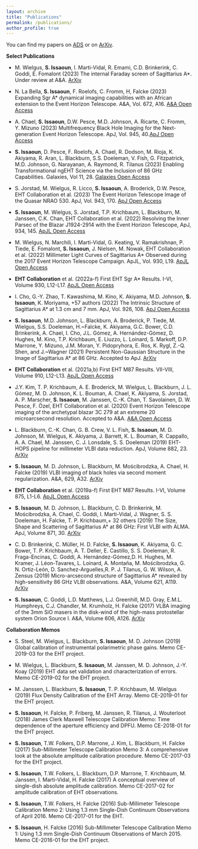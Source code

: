 ```yaml
---
layout: archive
title: "Publications"
permalink: /publications/
author_profile: true
---
```


You can find my papers on [ADS](https://ui.adsabs.harvard.edu/search/filter_database_fq_database=OR&filter_database_fq_database=database%3A%22astronomy%22&format=SHORT&fq=%7B!type%3Daqp%20v%3D%24fq_database%7D&fq_database=(database%3A%22astronomy%22)&q=author%3A(%22Issaoun%2C%20S.%22)&sort=score%20desc%2C%20bibcode%20desc&unprocessed_parameter=qform&unprocessed_parameter=adsobj_query&p_=0) or on [ArXiv](https://arxiv.org/search/?searchtype=author&query=Issaoun%2C+S). 

**Select Publications** 

- M. Wielgus, **S. Issaoun**, I. Marti-Vidal, R. Emami, C.D. Brinkerink, C. Goddi, E. Fomalont (2023) The internal Faraday screen of Sagittarius A*. Under review at A&A. [ArXiv](https://arxiv.org/abs/2308.11712)
  
- N. La Bella, **S. Issaoun**, F. Roelofs, C. Fromm, H, Falcke (2023) Expanding Sgr A* dynamical imaging capabilities with an African extension to the Event Horizon Telescope. A&A, Vol. 672, A16. [A&A Open Access](https://www.aanda.org/articles/aa/pdf/2023/04/aa45344-22.pdf)

- A. Chael, **S. Issaoun**, D.W. Pesce, M.D. Johnson, A. Ricarte, C. Fromm, Y. Mizuno (2023) Multifrequency Black Hole Imaging for the Next-generation Event Horizon Telescope. ApJ, Vol. 945, 40.[ApJ Open Access](https://iopscience.iop.org/article/10.3847/1538-4357/acb7e4/pdf)

- **S. Issaoun**, D. Pesce, F. Roelofs, A. Chael, R. Dodson, M. Rioja, K. Akiyama, R. Aran, L. Blackburn, S.S. Doeleman, V. Fish, G. Fitzpatrick, M.D. Johnson, G. Narayanan, A. Raymond,
R. Tilanus (2023) Enabling Transformational ngEHT Science via the Inclusion of 86 GHz Capabilities. Galaxies, Vol 11, 28. [Galaxies Open Access](https://www.mdpi.com/2075-4434/11/1/28)

- S. Jorstad, M. Wielgus, R. Licco, **S. Issaoun**, A. Broderick, D.W. Pesce, EHT Collaboration et al. (2023) The Event Horizon Telescope Image of the Quasar NRAO 530. ApJ, Vol. 943, 170. [ApJ Open Access](https://iopscience.iop.org/article/10.3847/1538-4357/acaea8/pdf)

- **S. Issaoun**, M. Wielgus, S. Jorstad, T.P. Krichbaum, L. Blackburn, M. Janssen, C.K. Chan, EHT Collaboration et al. (2022) Resolving the Inner Parsec of the Blazar J1924-2914 with the Event Horizon Telescope, ApJ, 934, 145. [ApJL Open Access](https://iopscience.iop.org/article/10.3847/1538-4357/ac7a40/pdf)

- M. Wielgus, N. Marchili, I. Marti-Vidal, G. Keating, V. Ramakrishnan, P. Tiede, E. Fomalont, **S. Issaoun**, J. Nielsen, M. Nowak, EHT Collaboration et al. (2022) Millimeter Light Curves of Sagittarius A* Observed during the 2017 Event Horizon Telescope Campaign. ApJL, Vol. 930, L19. [ApJL Open Access](https://iopscience.iop.org/article/10.3847/2041-8213/ac6428/pdf)

- **EHT Collaboration** et al. (2022a-f) First EHT Sgr A* Results. I-VI,  Volume 930, L12-L17. [ApJL Open Access](https://iopscience.iop.org/journal/2041-8205/page/Focus_on_First_Sgr_A_Results)

- I. Cho, G.-Y. Zhao, T. Kawashima, M. Kino, K. Akiyama, M.D. Johnson, **S. Issaoun**, K. Moriyama, +57 authors (2022) The Intrinsic Structure of Sagittarius A* at 1.3 cm and 7 mm. ApJ, Vol. 926, 108. [ApJ Open Access](https://iopscience.iop.org/article/10.3847/1538-4357/ac4165/pdf)

- **S. Issaoun**, M.D. Johnson, L. Blackburn, A. Broderick, P. Tiede, M. Wielgus, S.S. Doeleman, H.~Falcke, K. Akiyama, G.C. Bower, C.D. Brinkerink, A. Chael, I. Cho, J.L. Gómez, A. Hernández-Gómez, D. Hughes, M. Kino, T.P. Krichbaum, E. Liuzzo, L. Loinard, S. Markoff, D.P. Marrone, Y. Mizuno, J.M. Moran, Y. Pidopryhora, E. Ros, K. Rygl, Z.-Q. Shen, and J.~Wagner (2021) Persistent Non-Gaussian Structure in the Image of Sagittarius A* at 86 GHz. Accepted to ApJ. [ArXiv](https://arxiv.org/abs/2104.07610)

- **EHT Collaboration** et al. (2021a,b) First EHT M87 Results. VII-VIII,  Volume 910, L12-L13. [ApJL Open Access](https://iopscience.iop.org/journal/2041-8205/page/Focus_on_EHT) 
 
- J.Y. Kim, T. P. Krichbaum, A. E. Broderick, M. Wielgus, L. Blackburn, J. L. Gómez, M. D. Johnson, K. L. Bouman, A. Chael, K. Akiyama, S. Jorstad, A. P. Marscher, **S. Issaoun**, M. Janssen, C.-K. Chan, T. Savolainen, D. W. Pesce, F. Özel, EHT Collaboration et al. (2020) Event Horizon Telescope imaging of the archetypal blazar 3C 279 at an extreme 20 microarcsecond resolution. Accepted to A&A. [A&A Open Access](https://www.aanda.org/articles/aa/pdf/forth/aa37493-20.pdf)

- L. Blackburn, C.-K. Chan, G. B. Crew, V. L. Fish, **S. Issaoun**, M. D. Johnson, M. Wielgus, K. Akiyama, J. Barrett, K. L. Bouman, R. Cappallo, A. A. Chael, M. Janssen, C. J. Lonsdale, S. S. Doeleman (2019) EHT-HOPS pipeline for millimeter VLBI data reduction. ApJ, Volume 882,  23. [ArXiv](https://arxiv.org/abs/1903.08832)

- **S. Issaoun**, M. D. Johnson, L. Blackburn, M. Mościbrodzka, A. Chael, H. Falcke (2019) VLBI imaging of black holes via second moment regularization.  A&A, 629, A32. [ArXiv](https://arxiv.org/abs/1908.01296)

- **EHT Collaboration** et al. (2019a-f) First EHT M87 Results. I-VI,  Volume 875, L1-L6. [ApJL Open Access](https://iopscience.iop.org/journal/2041-8205/page/Focus_on_EHT) 

- **S. Issaoun**, M. D. Johnson, L. Blackburn, C. D. Brinkerink, M.  Mościbrodzka, A. Chael, C. Goddi, I. Marti-Vidal, J. Wagner, S. S. Doeleman, H. Falcke, T. P. Krichbaum,+ 32 others (2019) The Size, Shape and Scattering of Sagittarius A* at 86 GHz: First VLBI with ALMA. ApJ, Volume 871, 30. [ArXiv](https://arxiv.org/abs/1901.06226)

- C. D. Brinkerink,  C. Müller, H. D. Falcke, **S. Issaoun**, K. Akiyama, G. C. Bower, T. P. Krichbaum, A. T. Deller, E. Castillo, S. S. Doeleman, R. Fraga-Encinas, C. Goddi, A. Hernández-Gómez,D. H. Hughes, M. Kramer, J. Léon-Tavares, L. Loinard, A. Montaña, M. Mościbrodzka, G. N. Ortiz-León, D. Sanchez-Arguelles,R. P. J. Tilanus, G. W. Wilson, A. Zensus (2019) Micro-arcsecond structure of Sagittarius A* revealed by high-sensitivity 86 GHz VLBI observations. A&A, Volume 621, A119. [ArXiv](https://arxiv.org/abs/1811.08394)

- **S. Issaoun**, C. Goddi, L.D. Matthews, L.J. Greenhill, M.D. Gray, E.M.L. Humphreys, C.J. Chandler, M. Krumholz, H. Falcke (2017) VLBA imaging of the 3mm SiO masers in the disk-wind of the high-mass protostellar system Orion Source I. A&A, Volume 606, A126. [ArXiv](https://arxiv.org/abs/1707.07455)


**Collaboration Memos**
- S. Steel, M. Wielgus, L. Blackburn, **S. Issaoun**, M. D. Johnson (2019) Global calibration of instrumental polarimetric phase gains. Memo CE-2019-03 for the EHT project. 

- M. Wielgus, L. Blackburn, **S. Issaoun**, M. Janssen, M. D. Johnson, J.-Y. Koay (2019) EHT data set validation and characterization of errors. Memo CE-2019-02 for the EHT project. 

- M. Janssen, L. Blackburn, **S. Issaoun**, T. P. Krichbaum, M. Wielgus (2019) Flux Density Calibration of the EHT Array. Memo CE-2019-01 for the EHT project. 

- **S. Issaoun**, H. Falcke, P. Friberg, M. Janssen, R. Tilanus, J. Wouterloot (2018) James Clerk Maxwell Telescope Calibration Memo: Time dependence of the aperture efficiency and DPFU. Memo CE-2018-01 for the EHT project.

- **S. Issaoun**, T.W. Folkers, D.P. Marrone, J. Kim, L. Blackburn, H. Falcke (2017) Sub-Millimeter Telescope Calibration Memo 3: A comprehensive look at the absolute amplitude calibration procedure. Memo CE-2017-03 for the EHT project.

- **S. Issaoun**, T.W. Folkers, L. Blackburn, D.P. Marrone, T. Krichbaum, M. Janssen, I. Marti-Vidal, H. Falcke (2017) A conceptual overview of single-dish absolute amplitude calibration. Memo CE-2017-02 for amplitude calibration of EHT observations.

- **S. Issaoun**, T.W. Folkers, H. Falcke (2016) Sub-Millimeter Telescope Calibration Memo 2: Using 1.3 mm Single-Dish Continuum Observations of April 2016. Memo CE-2017-01 for the EHT.

- **S. Issaoun**, H. Falcke (2016) Sub-Millimeter Telescope Calibration Memo 1: Using 1.3 mm Single-Dish Continuum Observations of March 2015. Memo CE-2016-01 for the EHT project.
